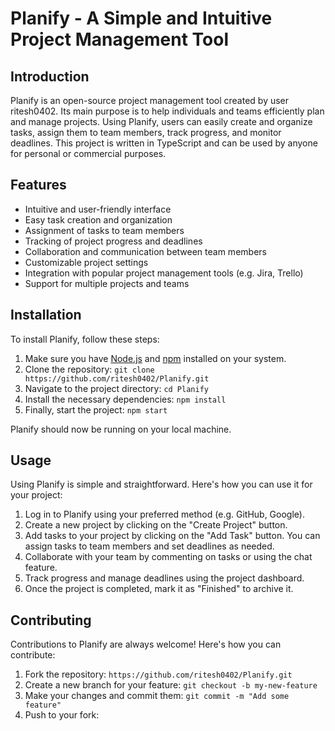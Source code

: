 # Planify - A Simple and Intuitive Project Management Tool

## Introduction
Planify is an open-source project management tool created by user ritesh0402. Its main purpose is to help individuals and teams efficiently plan and manage projects. Using Planify, users can easily create and organize tasks, assign them to team members, track progress, and monitor deadlines. This project is written in TypeScript and can be used by anyone for personal or commercial purposes.

## Features
- Intuitive and user-friendly interface
- Easy task creation and organization
- Assignment of tasks to team members
- Tracking of project progress and deadlines
- Collaboration and communication between team members
- Customizable project settings
- Integration with popular project management tools (e.g. Jira, Trello)
- Support for multiple projects and teams

## Installation
To install Planify, follow these steps:

1. Make sure you have [Node.js](https://nodejs.org/) and [npm](https://www.npmjs.com/) installed on your system.
2. Clone the repository: `git clone https://github.com/ritesh0402/Planify.git`
3. Navigate to the project directory: `cd Planify`
4. Install the necessary dependencies: `npm install`
5. Finally, start the project: `npm start`

Planify should now be running on your local machine.

## Usage
Using Planify is simple and straightforward. Here's how you can use it for your project:

1. Log in to Planify using your preferred method (e.g. GitHub, Google).
2. Create a new project by clicking on the "Create Project" button.
3. Add tasks to your project by clicking on the "Add Task" button. You can assign tasks to team members and set deadlines as needed.
4. Collaborate with your team by commenting on tasks or using the chat feature.
5. Track progress and manage deadlines using the project dashboard.
6. Once the project is completed, mark it as "Finished" to archive it.

## Contributing
Contributions to Planify are always welcome! Here's how you can contribute:

1. Fork the repository: `https://github.com/ritesh0402/Planify.git`
2. Create a new branch for your feature: `git checkout -b my-new-feature`
3. Make your changes and commit them: `git commit -m "Add some feature"`
4. Push to your fork:
